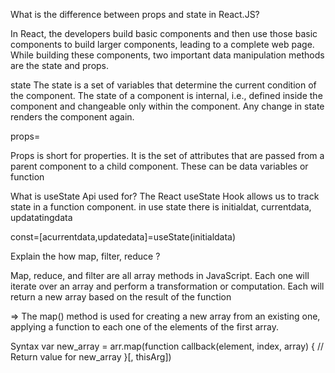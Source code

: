 What is the difference between props and state in React.JS?

In React, the developers build basic components and then use those basic components to build larger components, leading to a complete web page. While building these components,
two important data manipulation methods are the state and props.



state
The state is a set of variables that determine the current condition of the component. The state of a component is internal, i.e., defined inside the component and changeable only within the component. Any change in state renders the component again.


props=

Props is short for properties. It is the set of attributes that are passed from a parent component to a child component. These can be data variables or function


What is useState Api used for?
The React useState Hook allows us to track state in a function component.
in use state there is initialdat, currentdata, updatatingdata

const=[acurrentdata,updatedata]=useState(initialdata)



Explain the how map, filter, reduce ?

Map, reduce, and filter are all array methods in JavaScript. Each one will iterate over an array and perform a transformation or computation. Each will return a new array based on the result of the function

=> The map() method is used for creating a new array from an existing one, applying a function to each one of the elements of the first array.

Syntax
var new_array = arr.map(function callback(element, index, array) {
    // Return value for new_array
}[, thisArg])


